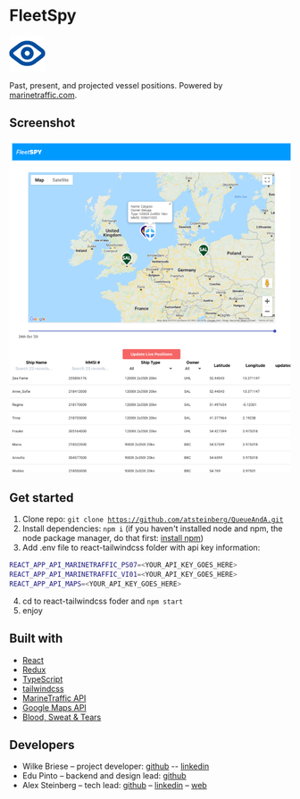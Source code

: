 # FleetSpy

<img src="./logo.png" alt="logo" style="zoom:50%;" />

Past, present, and projected vessel positions. Powered by [marinetraffic.com](https://www.marinetraffic.com/).

## Screenshot

<img src="./screenshot.png" />

## Get started

1. Clone repo: <code>git clone https://github.com/atsteinberg/QueueAndA.git</code>
2. Install dependencies: <code>npm i</code> (if you haven't installed node and npm, the node package manager, do that first: [install npm](https://www.npmjs.com/get-npm))
3. Add .env file to react-tailwindcss folder with api key information:

```bash
REACT_APP_API_MARINETRAFFIC_PS07=<YOUR_API_KEY_GOES_HERE>
REACT_APP_API_MARINETRAFFIC_VI01=<YOUR_API_KEY_GOES_HERE>
REACT_APP_API_MAPS=<YOUR_API_KEY_GOES_HERE>
```

4. cd to react-tailwindcss foder and <code>npm start</code>
5. enjoy

## Built with

- [React](https://reactjs.org)
- [Redux](https://redux.js.org)
- [TypeScript](https://www.typescriptlang.org)
- [tailwindcss](https://tailwindcss.com)
- [MarineTraffic API](https://www.marinetraffic.com/en/ais-api-services)
- [Google Maps API](https://developers.google.com/maps/documentation)
- [Blood, Sweat & Tears](https://bloodsweatandtears.com/)

## Developers

- Wilke Briese – project developer: [github](https://github.com/wbriese) -- [linkedin](https://www.linkedin.com/in/wilke-briese-b4b16755/)
- Edu Pinto – backend and design lead: [github](https://github.com/pintoedo)
- Alex Steinberg – tech lead: [github](https://github.com/atsteinberg) – [linkedin](https://www.linkedin.com/in/alexander-steinberg-7b7299194) – [web](atsteinberg.github.io)

